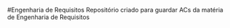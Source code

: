 #Engenharia de Requisitos
Repositório criado para guardar ACs da matéria de Engenharia de Requisitos
